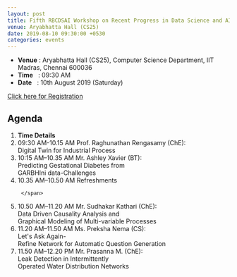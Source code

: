 ```yaml
---
layout: post
title: Fifth RBCDSAI Workshop on Recent Progress in Data Science and AI
venue: Aryabhatta Hall (CS25)
date: 2019-08-10 09:30:00 +0530
categories: events
---
```

<ul class="mb-5" >
	<li><b>Venue</b> : Aryabhatta Hall (CS25), Computer Science Department, IIT Madras, Chennai 600036 </li>
	 <li><b>Time</b>&nbsp;&nbsp; : 09:30 AM</li>
	 <li><b>Date</b>&nbsp;&nbsp; : 10th August 2019 (Saturday)</li>
</ul>

<a href="https://forms.gle/wGqnfbP1rFTyTTzp8">Click here for Registration</a>
<h2 class="post-title text-center"> Agenda </h2>
<ol class="publications container mt-4">
  <li class="row">
    <span class="col-5 text-center"><strong> Time </strong> </span>
    <span class="col-25 text-center"><strong> Details</strong> </span>
  </li>
  <li class="row">
     <span class="col-5 text-center">
       09:30 AM-10.15 AM
       </span>
       <span class="col-25"> 
Prof. Raghunathan Rengasamy (ChE):<br>Digital Twin for Industrial Process </span>
  </li> <li class="row">
     <span class="col-5 text-center">
      10:15 AM–10.35 AM
       </span>
       <span class="col-25">
        Mr. Ashley Xavier (BT):<br> Predicting Gestational Diabetes from <br> GARBHIni data-Challenges
     </span>
  </li> <li class="row">
     <span class="col-5 text-center">
       10.35 AM–10.50 AM
       </span> <span class="col-25">Refreshments

     </span>
  </li> <li class="row">
     <span class="col-5 text-center">
10.50 AM–11.20 AM
       </span> <span class="col-25">
Mr. Sudhakar Kathari (ChE): <br>Data Driven Causality Analysis and<br> Graphical Modeling of Multi-variable Processes        
     </span>
  </li> <li class="row">
     <span class="col-5 text-center">
       11.20 AM–11.50 AM
       </span> <span class="col-25">
       Ms. Preksha Nema (CS):<br>Let's Ask Again-<br> Refine Network for Automatic Question Generation
     </span>
  </li> <li class="row">
     <span class="col-5 text-center">
       11.50 AM–12.20 PM
       </span> <span class="col-25">
     Mr. Prasanna M. (ChE): <br>Leak Detection in Intermittently<br> Operated Water Distribution Networks
     </span>
  </li>
 </ol>
<ul>


